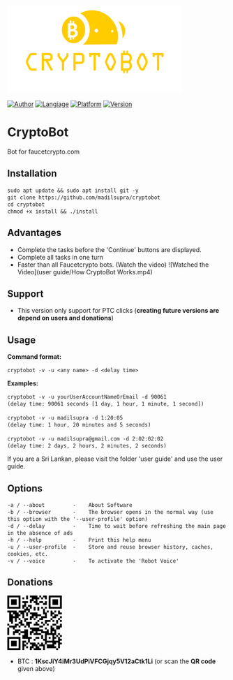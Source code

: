 ![CryptoBot](cryptobot-data/logo.png)

[![Author](https://img.shields.io/badge/coded%20by-madil%20supra-yellow)](https://github.com/madilsupra)  [![Langiage](https://img.shields.io/badge/language-python3-geen)](https://python.org)  [![Platform](https://img.shields.io/badge/os%20platform-linux-blue)](https://github.com/madilsupra/cryptobot) [![Version](https://img.shields.io/badge/version-1.0-red)](https://github.com/madilsupra/cryptobot)

# CryptoBot

Bot for faucetcrypto.com

Installation
-------------
    sudo apt update && sudo apt install git -y
    git clone https://github.com/madilsupra/cryptobot
    cd cryptobot
    chmod +x install && ./install
    
Advantages
----------
  * Complete the tasks before the 'Continue' buttons are displayed.
  * Complete all tasks in one turn
  * Faster than all Faucetcrypto bots.
  (Watch the video)
  ![Watched the Video](user guide/How CryptoBot Works.mp4)

Support
-------
- This version only support for PTC clicks
  (**creating future versions are depend on users and donations**)

Usage
-----
**Command format:**

    cryptobot -v -u <any name> -d <delay time>

**Examples:**

    cryptobot -v -u yourUserAccountNameOrEmail -d 90061
    (delay time: 90061 seconds [1 day, 1 hour, 1 minute, 1 second])
    
    cryptobot -v -u madilsupra -d 1:20:05
    (delay time: 1 hour, 20 minutes and 5 seconds)
    
    cryptobot -v -u madilsupra@gmail.com -d 2:02:02:02
    (delay time: 2 days, 2 hours, 2 minutes, 2 seconds)
     
If you are a Sri Lankan, please visit the folder 'user guide' and use the user guide.

Options
-------
    -a / --about         -    About Software
    -b / --browser       -    The browser opens in the normal way (use this option with the '--user-profile' option)
    -d / --delay         -    Time to wait before refreshing the main page in the absence of ads
    -h / --help          -    Print this help menu
    -u / --user-profile  -    Store and reuse browser history, caches, cookies, etc.
    -v / --voice         -    To activate the 'Robot Voice'

Donations
---------
[![QR Code](cryptobot-data/QR.png)](https://github.com/madilsupra/cryptobot)
- BTC : **1KscJiY4iMr3UdPiVFCGjqy5V12aCtk1Li** (or scan the **QR code** given above)

